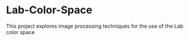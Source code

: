 # Lab-Color-Space
This project explores image processing techniques for the use of the Lab color space
